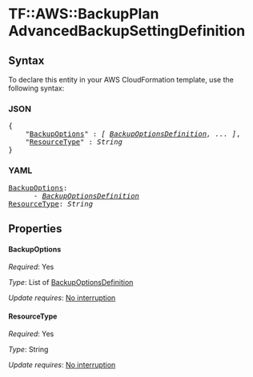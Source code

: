 # TF::AWS::BackupPlan AdvancedBackupSettingDefinition

## Syntax

To declare this entity in your AWS CloudFormation template, use the following syntax:

### JSON

<pre>
{
    "<a href="#backupoptions" title="BackupOptions">BackupOptions</a>" : <i>[ <a href="backupoptionsdefinition.md">BackupOptionsDefinition</a>, ... ]</i>,
    "<a href="#resourcetype" title="ResourceType">ResourceType</a>" : <i>String</i>
}
</pre>

### YAML

<pre>
<a href="#backupoptions" title="BackupOptions">BackupOptions</a>: <i>
      - <a href="backupoptionsdefinition.md">BackupOptionsDefinition</a></i>
<a href="#resourcetype" title="ResourceType">ResourceType</a>: <i>String</i>
</pre>

## Properties

#### BackupOptions

_Required_: Yes

_Type_: List of <a href="backupoptionsdefinition.md">BackupOptionsDefinition</a>

_Update requires_: [No interruption](https://docs.aws.amazon.com/AWSCloudFormation/latest/UserGuide/using-cfn-updating-stacks-update-behaviors.html#update-no-interrupt)

#### ResourceType

_Required_: Yes

_Type_: String

_Update requires_: [No interruption](https://docs.aws.amazon.com/AWSCloudFormation/latest/UserGuide/using-cfn-updating-stacks-update-behaviors.html#update-no-interrupt)

